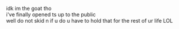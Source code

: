idk im the goat tho
<br>
i've finally opened ts up to the public
<br>
well do not skid n if u do u have to hold that for the rest of ur life LOL
